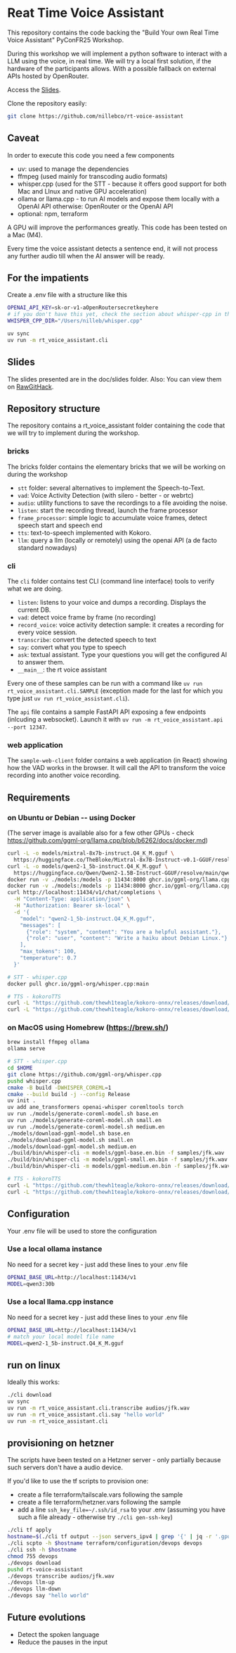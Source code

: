 # Reat Time Voice Assistant

This repository contains the code backing the "Build Your own Real Time Voice Assistant" PyConFR25 Workshop.

During this workshop we will implement a python software to interact with a LLM using the voice, in real time. We will try a local first solution, if the hardware of the participants allows. With a possible fallback on external APIs hosted by OpenRouter.

Access the [Slides](https://raw.githack.com/nillebco/rt-voice-assistant/main/doc/slides/index.html).

Clone the repository easily:

```sh
git clone https://github.com/nillebco/rt-voice-assistant
```

## Caveat

In order to execute this code you need a few components

- uv: used to manage the dependencies
- ffmpeg (used mainly for transcoding audio formats)
- whisper.cpp (used for the STT - because it offers good support for both Mac and LInux and native GPU acceleration)
- ollama or llama.cpp - to run AI models and expose them locally with a OpenAI API
    otherwise: OpenRouter or the OpenAI API
- optional: npm, terraform

A GPU will improve the performances greatly.
This code has been tested on a Mac (M4).

Every time the voice assistant detects a sentence end, it will not process any further audio till when the AI answer will be ready.

## For the impatients

Create a .env file with a structure like this

```sh
OPENAI_API_KEY=sk-or-v1-aOpenRoutersecretkeyhere
# if you don't have this yet, check the section about whisper-cpp in the follow.
WHISPER_CPP_DIR="/Users/nilleb/whisper.cpp"
```

```sh
uv sync
uv run -m rt_voice_assistant.cli
```

## Slides

The slides presented are in the doc/slides folder. Also: You can view them on [RawGitHack](https://raw.githack.com/nillebco/rt-voice-assistant/main/doc/slides/index.html).

## Repository structure

The repository contains a rt_voice_assistant folder containing the code that we will try to implement during the workshop.

### bricks

The bricks folder contains the elementary bricks that we will be working on during the workshop

- `stt` folder: several alternatives to implement the Speech-to-Text.
- `vad`: Voice Activity Detection (with silero - better - or webrtc)
- `audio`: utility functions to save the recordings to a file avoiding the noise.
- `listen`: start the recording thread, launch the frame processor
- `frame_processor`: simple logic to accumulate voice frames, detect speech start and speech end
- `tts`: text-to-speech implemented with Kokoro.
- `llm`: query a llm (locally or remotely) using the openai API (a de facto standard nowadays)

### cli

The `cli` folder contains test CLI (command line interface) tools to verify what we are doing.

- `listen`: listens to your voice and dumps a recording. Displays the current DB.
- `vad`: detect voice frame by frame (no recording)
- `record_voice`: voice activity detection sample: it creates a recording for every voice session.
- `transcribe`: convert the detected speech to text
- `say`: convert what you type to speech
- `ask`: textual assistant. Type your questions you will get the configured AI to answer them.
- `__main__`: the rt voice assistant

Every one of these samples can be run with a command like `uv run rt_voice_assistant.cli.SAMPLE` (exception made for the last for which you type just `uv run rt_voice_assistant.cli`).

The `api` file contains a sample FastAPI API exposing a few endpoints (inlcuding a websocket). Launch it with `uv run -m rt_voice_assistant.api --port 12347`.

### web application

The `sample-web-client` folder contains a web application (in React) showing how the VAD works in the browser. It will call the API to transform the voice recording into another voice recording.

## Requirements

### on Ubuntu or Debian -- using Docker

(The server image is available also for a few other GPUs - check https://github.com/ggml-org/llama.cpp/blob/b6262/docs/docker.md)

```sh
curl -L -o models/mixtral-8x7b-instruct.Q4_K_M.gguf \
  https://huggingface.co/TheBloke/Mixtral-8x7B-Instruct-v0.1-GGUF/resolve/main/mixtral-8x7b-instruct-v0.1.Q4_K_M.gguf
curl -L -o models/qwen2-1_5b-instruct.Q4_K_M.gguf \
  https://huggingface.co/Qwen/Qwen2-1.5B-Instruct-GGUF/resolve/main/qwen2-1_5b-instruct-q4_k_m.gguf
docker run -v ./models:/models -p 11434:8000 ghcr.io/ggml-org/llama.cpp:server -m /models/mixtral-8x7b-instruct.Q4_K_M.gguf --port 8000 --host 0.0.0.0 -n 512 --ctx-size 8192 --api-key sk-local
docker run -v ./models:/models -p 11434:8000 ghcr.io/ggml-org/llama.cpp:server -m /models/qwen2-1_5b-instruct.Q4_K_M.gguf --port 8000 --host 0.0.0.0 -n 512 --ctx-size 8192 --api-key sk-local
curl http://localhost:11434/v1/chat/completions \
  -H "Content-Type: application/json" \
  -H "Authorization: Bearer sk-local" \
  -d '{
    "model": "qwen2-1_5b-instruct.Q4_K_M.gguf",
    "messages": [
      {"role": "system", "content": "You are a helpful assistant."},
      {"role": "user", "content": "Write a haiku about Debian Linux."}
    ],
    "max_tokens": 100,
    "temperature": 0.7
  }'

# STT - whisper.cpp
docker pull ghcr.io/ggml-org/whisper.cpp:main

# TTS - kokoroTTS
curl -L "https://github.com/thewh1teagle/kokoro-onnx/releases/download/model-files-v1.0/kokoro-v1.0.onnx" -o models/kokoro-v1.0.onnx
curl -L "https://github.com/thewh1teagle/kokoro-onnx/releases/download/model-files-v1.0/voices-v1.0.bin" -o models/voices-v1.0.bin
```

### on MacOS using Homebrew (https://brew.sh/)

```sh
brew install ffmpeg ollama
ollama serve

# STT - whisper.cpp
cd $HOME
git clone https://github.com/ggml-org/whisper.cpp
pushd whisper.cpp
cmake -B build -DWHISPER_COREML=1
cmake --build build -j --config Release
uv init .
uv add ane_transformers openai-whisper coremltools torch
uv run ./models/generate-coreml-model.sh base.en
uv run ./models/generate-coreml-model.sh small.en
uv run ./models/generate-coreml-model.sh medium.en
./models/download-ggml-model.sh base.en
./models/download-ggml-model.sh small.en
./models/download-ggml-model.sh medium.en
./build/bin/whisper-cli -m models/ggml-base.en.bin -f samples/jfk.wav
./build/bin/whisper-cli -m models/ggml-small.en.bin -f samples/jfk.wav
./build/bin/whisper-cli -m models/ggml-medium.en.bin -f samples/jfk.wav

# TTS - kokoroTTS
curl -L "https://github.com/thewh1teagle/kokoro-onnx/releases/download/model-files-v1.0/kokoro-v1.0.onnx" -o models/kokoro-v1.0.onnx
curl -L "https://github.com/thewh1teagle/kokoro-onnx/releases/download/model-files-v1.0/voices-v1.0.bin" -o models/voices-v1.0.bin
```

## Configuration

Your .env file will be used to store the configuration

### Use a local ollama instance

No need for a secret key - just add these lines to your .env file

```sh
OPENAI_BASE_URL=http://localhost:11434/v1
MODEL=qwen3:30b
```

### Use a local llama.cpp instance

No need for a secret key - just add these lines to your .env file

```sh
OPENAI_BASE_URL=http://localhost:11434/v1
# match your local model file name
MODEL=qwen2-1_5b-instruct.Q4_K_M.gguf
```

## run on linux

Ideally this works:

```sh
./cli download
uv sync
uv run -m rt_voice_assistant.cli.transcribe audios/jfk.wav
uv run -m rt_voice_assistant.cli.say "hello world"
uv run -m rt_voice_assistant.cli
```

## provisioning on hetzner

The scripts have been tested on a Hetzner server - only partially because such servers don't have a audio device.

If you'd like to use the tf scripts to provision one:

- create a file terraform/tailscale.vars following the sample
- create a file terraform/hetzner.vars following the sample
- add a line `ssh_key_file=~/.ssh/id_rsa` to your .env (assuming you have such a file already - otherwise try `./cli gen-ssh-key`)

```sh
./cli tf apply
hostname=$(./cli tf output --json servers_ipv4 | grep '{' | jq -r '.gpu')
./cli scpto -h $hostname terraform/configuration/devops devops
./cli ssh -h $hostname
chmod 755 devops
./devops download
pushd rt-voice-assistant
./devops transcribe audios/jfk.wav
./devops llm-up
./devops llm-down
./devops say "hello world"
```

## Future evolutions

- Detect the spoken language
- Reduce the pauses in the input
